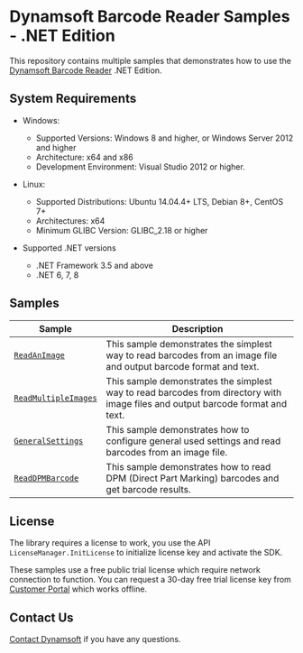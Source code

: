 # Dynamsoft Barcode Reader Samples - .NET Edition

This repository contains multiple samples that demonstrates how to use the <a href="https://www.dynamsoft.com/barcode-reader/overview/" target="_blank">Dynamsoft Barcode Reader</a> .NET Edition.

## System Requirements

- Windows:
  - Supported Versions: Windows 8 and higher, or Windows Server 2012 and higher
  - Architecture: x64 and x86
  - Development Environment: Visual Studio 2012 or higher.

- Linux:
  - Supported Distributions: Ubuntu 14.04.4+ LTS, Debian 8+, CentOS 7+
  - Architectures: x64
  - Minimum GLIBC Version: GLIBC_2.18 or higher

- Supported .NET versions
  - .NET Framework 3.5 and above
  - .NET 6, 7, 8

## Samples

| Sample | Description |
|---|---|
| [`ReadAnImage`](Samples/HelloWorld/ReadAnImage) | This sample demonstrates the simplest way to read barcodes from an image file and output barcode format and text. |
| [`ReadMultipleImages`](Samples/HelloWorld/ReadMultipleImages) | This sample demonstrates the simplest way to read barcodes from directory with image files and output barcode format and text. |
| [`GeneralSettings`](Samples/GeneralSettings) | This sample demonstrates how to configure general used settings and read barcodes from an image file. |
| [`ReadDPMBarcode`](Samples/ReadDPMBarcode) | This sample demonstrates how to read DPM (Direct Part Marking) barcodes and get barcode results. |

## License

The library requires a license to work, you use the API `LicenseManager.InitLicense` to initialize license key and activate the SDK.

These samples use a free public trial license which require network connection to function. You can request a 30-day free trial license key from <a href="https://www.dynamsoft.com/customer/license/trialLicense?product=dbr&utm_source=github&package=dotnet" target="_blank">Customer Portal</a> which works offline.

## Contact Us

<a href="https://www.dynamsoft.com/company/contact/">Contact Dynamsoft</a> if you have any questions.
